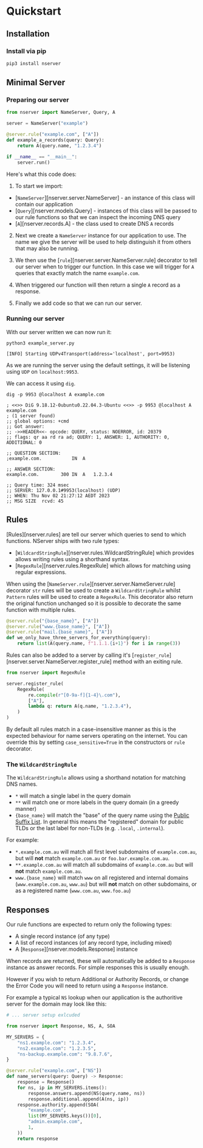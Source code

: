 # Quickstart

## Installation

### Install via pip
```bash
pip3 install nserver
```

## Minimal Server

### Preparing our server

```python title="minimal_server.py"
from nserver import NameServer, Query, A

server = NameServer("example")

@server.rule("example.com", ["A"])
def example_a_records(query: Query):
    return A(query.name, "1.2.3.4")

if __name__ == "__main__":
    server.run()
```

Here's what this code does:

1. To start we import:
  - [`NameServer`][nserver.server.NameServer] - an instance of this class will contain our application
  - [`Query`][nserver.models.Query] - instances of this class will be passed to our rule functions so that we can inspect the incoming DNS query
  - [`A`][nserver.records.A] - the class used to create DNS `A` records

2. Next we create a `NameServer` instance for our application to use. The name we give the server will be used to help distinguish it from others that may also be running.

3. We then use the [`rule`][nserver.server.NameServer.rule] decorator to tell our server when to trigger our function. In this case we will trigger for `A` queries that exactly match the name `example.com`.

4. When triggered our function will then return a single `A` record as a response.

5. Finally we add code so that we can run our server.

### Running our server

With our server written we can now run it:

```shell
python3 example_server.py
```

```{.none .no-copy}
[INFO] Starting UDPv4Transport(address='localhost', port=9953)
```

As we are running the server using the default settings, it will be listening using `UDP` on `localhost:9953`.

We can access it using `dig`.

```shell
dig -p 9953 @localhost A example.com
```

```{.none .no-copy}
; <<>> DiG 9.18.12-0ubuntu0.22.04.3-Ubuntu <<>> -p 9953 @localhost A example.com
; (1 server found)
;; global options: +cmd
;; Got answer:
;; ->>HEADER<<- opcode: QUERY, status: NOERROR, id: 20379
;; flags: qr aa rd ra ad; QUERY: 1, ANSWER: 1, AUTHORITY: 0, ADDITIONAL: 0

;; QUESTION SECTION:
;example.com.			IN	A

;; ANSWER SECTION:
example.com.		300	IN	A	1.2.3.4

;; Query time: 324 msec
;; SERVER: 127.0.0.1#9953(localhost) (UDP)
;; WHEN: Thu Nov 02 21:27:12 AEDT 2023
;; MSG SIZE  rcvd: 45
```

## Rules

[Rules][nserver.rules] are tell our server which queries to send to which functions. NServer ships with two rule types:

- [`WildcardStringRule`][nserver.rules.WildcardStringRule] which provides allows writing rules using a shorthand syntax.
- [`RegexRule`][nserver.rules.RegexRule] which allows for matching using regular expressions.

When using the [`NameServer.rule`][nserver.server.NameServer.rule] decorator `str` rules will be used to create a `WildcardStringRule` whilst `Pattern` rules will be used to create a `RegexRule`. This decorator also return the original function unchanged so it is possible to decorate the same function with multiple rules.

```python
@server.rule("{base_name}", ["A"])
@server.rule("www.{base_name}", ["A"])
@server.rule("mail.{base_name}", ["A"])
def we_only_have_three_servers_for_everything(query):
    return list(A(query.name, f"1.1.1.{i+1}") for i in range(3))
```

Rules can also be added to a server by calling it's [`register_rule`][nserver.server.NameServer.register_rule] method with an exiting rule.

```python
from nserver import RegexRule

server.register_rule(
    RegexRule(
        re.compile(r"[0-9a-f]{1-4}\.com"),
        ["A"],
        lambda q: return A(q.name, "1.2.3.4"),
    )
)
```

By default all rules match in a case-insensitive manner as this is the expected behaviour for name servers operating on the internet. You can override this by setting `case_sensitive=True` in the constructors or `rule` decorator.

### The `WildcardStringRule`

The `WildcardStringRule` allows using a shorthand notation for matching DNS names.

- `*` will match a single label in the query domain
- `**` will match one or more labels in the query domain (in a greedy manner)
- `{base_name}` will match the "base" of the query name using the [Public Suffix List](https://publicsuffix.org/). In general this means the "registered" domain for public TLDs or the last label for non-TLDs (e.g. `.local`, `.internal`).

For example:

- `*.example.com.au` will match all first level subdomains of `example.com.au`, but will **not** match `example.com.au` or `foo.bar.example.com.au`.
- `**.example.com.au` will match all subdomains of `example.com.au` but will **not** match `example.com.au`.
- `www.{base_name}` will match `www` on all registered and internal domains (`www.example.com.au`, `www.au`) but will **not** match on other subdomains, or as a registered name (`www.com.au`, `www.foo.au`)

## Responses

Our rule functions are expected to return only the following types:

- A single record instance (of any type)
- A list of record instances (of any record type, including mixed)
- A [`Response`][nserver.models.Response] instance

When records are returned, these will automatically be added to a `Response` instance as answer records. For simple responses this is usually enough.

However if you wish to return Additional or Authority Records, or change the Error Code you will need to return using a `Response` instance.

For example a typical `NS` lookup when our application is the authoritive server for the domain may look like this:

```python
# ... server setup exlcuded

from nserver import Response, NS, A, SOA

MY_SERVERS = {
    "ns1.example.com": "1.2.3.4",
    "ns2.example.com": "1.2.3.5",
    "ns-backup.example.com": "9.8.7.6",
}

@server.rule("example.com", ["NS"])
def name_servers(query: Query) -> Response:
    response = Response()
    for ns, ip in MY_SERVERS.items():
        response.answers.append(NS(query.name, ns))
        response.additional.append(A(ns, ip))
    response.authority.append(SOA(
        "example.com",
        list(MY_SERVERS.keys())[0],
        "admin.example.com",
        1,
    ))
    return response
```

